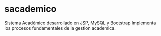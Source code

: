 # sacademico
Sistema Académico desarrollado en JSP, MySQL y Bootstrap
Implementa los procesos fundamentales de la gestion academica.


